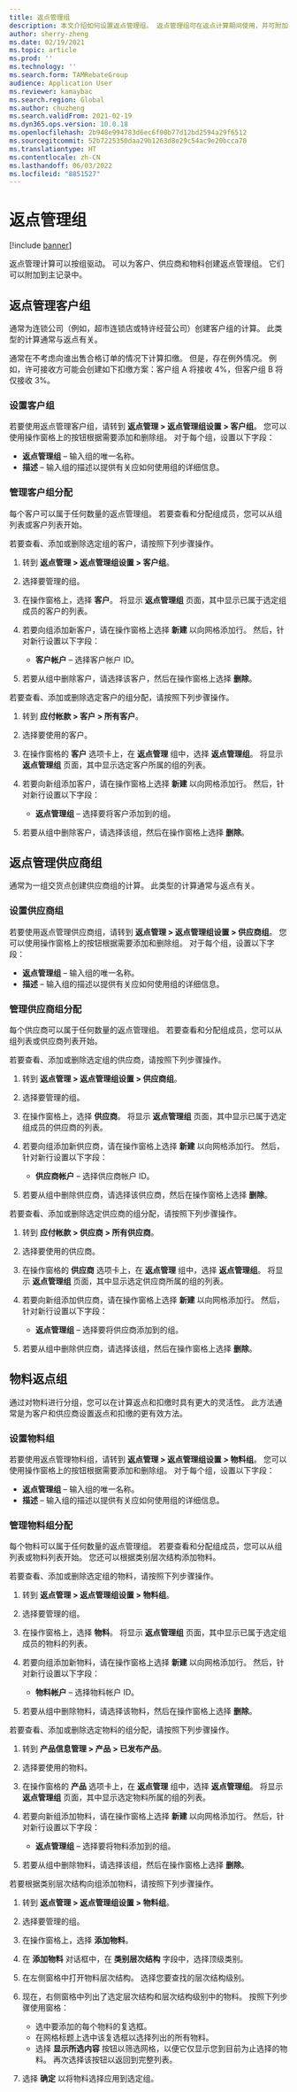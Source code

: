 ```yaml
---
title: 返点管理组
description: 本文介绍如何设置返点管理组。 返点管理组可在返点计算期间使用，并可附加到主记录中。
author: sherry-zheng
ms.date: 02/19/2021
ms.topic: article
ms.prod: ''
ms.technology: ''
ms.search.form: TAMRebateGroup
audience: Application User
ms.reviewer: kamaybac
ms.search.region: Global
ms.author: chuzheng
ms.search.validFrom: 2021-02-19
ms.dyn365.ops.version: 10.0.18
ms.openlocfilehash: 2b948e994783d6ec6f00b77d12bd2594a29f6512
ms.sourcegitcommit: 52b7225350daa29b1263d8e29c54ac9e20bcca70
ms.translationtype: HT
ms.contentlocale: zh-CN
ms.lasthandoff: 06/03/2022
ms.locfileid: "8851527"
---
```

# <a name="rebate-management-groups"></a>返点管理组

[!include [banner](../includes/banner.md)]

返点管理计算可以按组驱动。 可以为客户、供应商和物料创建返点管理组。 它们可以附加到主记录中。

## <a name="rebate-management-customer-groups"></a>返点管理客户组

通常为连锁公司（例如，超市连锁店或特许经营公司）创建客户组的计算。 此类型的计算通常与返点有关。

通常在不考虑向谁出售合格订单的情况下计算扣缴。 但是，存在例外情况。 例如，许可接收方可能会创建如下扣缴方案：客户组 A 将接收 4%，但客户组 B 将仅接收 3%。

### <a name="set-up-customer-groups"></a>设置客户组

若要使用返点管理客户组，请转到 **返点管理 \> 返点管理组设置 \> 客户组**。 您可以使用操作窗格上的按钮根据需要添加和删除组。 对于每个组，设置以下字段：

- **返点管理组** – 输入组的唯一名称。
- **描述** – 输入组的描述以提供有关应如何使用组的详细信息。

### <a name="manage-customer-group-assignments"></a>管理客户组分配

每个客户可以属于任何数量的返点管理组。 若要查看和分配组成员，您可以从组列表或客户列表开始。

若要查看、添加或删除选定组的客户，请按照下列步骤操作。

1. 转到 **返点管理 \> 返点管理组设置 \> 客户组**。
1. 选择要管理的组。
1. 在操作窗格上，选择 **客户**。 将显示 **返点管理组** 页面，其中显示已属于选定组成员的客户的列表。
1. 若要向组添加新客户，请在操作窗格上选择 **新建** 以向网格添加行。 然后，针对新行设置以下字段：

    - **客户帐户** – 选择客户帐户 ID。

1. 若要从组中删除客户，请选择该客户，然后在操作窗格上选择 **删除**。

若要查看、添加或删除选定客户的组分配，请按照下列步骤操作。

1. 转到 **应付帐款 \> 客户 \> 所有客户**。
1. 选择要使用的客户。
1. 在操作窗格的 **客户** 选项卡上，在 **返点管理** 组中，选择 **返点管理组**。 将显示 **返点管理组** 页面，其中显示选定客户所属的组的列表。
1. 若要向新组添加客户，请在操作窗格上选择 **新建** 以向网格添加行。 然后，针对新行设置以下字段：

    - **返点管理组** – 选择要将客户添加到的组。

1. 若要从组中删除客户，请选择该组，然后在操作窗格上选择 **删除**。

## <a name="rebate-management-vendor-groups"></a>返点管理供应商组

通常为一组交货点创建供应商组的计算。 此类型的计算通常与返点有关。

### <a name="set-up-vendor-groups"></a>设置供应商组

若要使用返点管理供应商组，请转到 **返点管理 \> 返点管理组设置 \> 供应商组**。 您可以使用操作窗格上的按钮根据需要添加和删除组。 对于每个组，设置以下字段：

- **返点管理组** – 输入组的唯一名称。
- **描述** – 输入组的描述以提供有关应如何使用组的详细信息。

### <a name="manage-vendor-group-assignments"></a>管理供应商组分配

每个供应商可以属于任何数量的返点管理组。 若要查看和分配组成员，您可以从组列表或供应商列表开始。

若要查看、添加或删除选定组的供应商，请按照下列步骤操作。

1. 转到 **返点管理 \> 返点管理组设置 \> 供应商组**。
1. 选择要管理的组。
1. 在操作窗格上，选择 **供应商**。 将显示 **返点管理组** 页面，其中显示已属于选定组成员的供应商的列表。
1. 若要向组添加新供应商，请在操作窗格上选择 **新建** 以向网格添加行。 然后，针对新行设置以下字段：

    - **供应商帐户** – 选择供应商帐户 ID。

1. 若要从组中删除供应商，请选择该供应商，然后在操作窗格上选择 **删除**。

若要查看、添加或删除选定供应商的组分配，请按照下列步骤操作。

1. 转到 **应付帐款 \> 供应商 \> 所有供应商**。
1. 选择要使用的供应商。
1. 在操作窗格的 **供应商** 选项卡上，在 **返点管理** 组中，选择 **返点管理组**。 将显示 **返点管理组** 页面，其中显示选定供应商所属的组的列表。
1. 若要向新组添加供应商，请在操作窗格上选择 **新建** 以向网格添加行。 然后，针对新行设置以下字段：

    - **返点管理组** – 选择要将供应商添加到的组。

1. 若要从组中删除供应商，请选择该组，然后在操作窗格上选择 **删除**。

## <a name="item-rebate-groups"></a>物料返点组

通过对物料进行分组，您可以在计算返点和扣缴时具有更大的灵活性。 此方法通常是为客户和供应商设置返点和扣缴的更有效方法。

### <a name="set-up-item-groups"></a>设置物料组

若要使用返点管理物料组，请转到 **返点管理 \> 返点管理组设置 \> 物料组**。 您可以使用操作窗格上的按钮根据需要添加和删除组。 对于每个组，设置以下字段：

- **返点管理组** – 输入组的唯一名称。
- **描述** – 输入组的描述以提供有关应如何使用组的详细信息。

### <a name="manage-item-group-assignments"></a>管理物料组分配

每个物料可以属于任何数量的返点管理组。 若要查看和分配组成员，您可以从组列表或物料列表开始。 您还可以根据类别层次结构添加物料。

若要查看、添加或删除选定组的物料，请按照下列步骤操作。

1. 转到 **返点管理 \> 返点管理组设置 \> 物料组**。
1. 选择要管理的组。
1. 在操作窗格上，选择 **物料**。 将显示 **返点管理组** 页面，其中显示已属于选定组成员的物料的列表。
1. 若要向组添加新物料，请在操作窗格上选择 **新建** 以向网格添加行。 然后，针对新行设置以下字段：

    - **物料帐户** – 选择物料帐户 ID。

1. 若要从组中删除物料，请选择该物料，然后在操作窗格上选择 **删除**。

若要查看、添加或删除选定物料的组分配，请按照下列步骤操作。

1. 转到 **产品信息管理 \> 产品 \> 已发布产品**。
1. 选择要使用的物料。
1. 在操作窗格的 **产品** 选项卡上，在 **返点管理** 组中，选择 **返点管理组**。 将显示 **返点管理组** 页面，其中显示选定物料所属的组的列表。
1. 若要向新组添加物料，请在操作窗格上选择 **新建** 以向网格添加行。 然后，针对新行设置以下字段：

    - **返点管理组** – 选择要将物料添加到的组。

1. 若要从组中删除物料，请选择该组，然后在操作窗格上选择 **删除**。

若要根据类别层次结构向组添加物料，请按照下列步骤操作。

1. 转到 **返点管理 \> 返点管理组设置 \> 物料组**。
1. 选择要管理的组。
1. 在操作窗格上，选择 **添加物料**。
1. 在 **添加物料** 对话框中，在 **类别层次结构** 字段中，选择顶级类别。
1. 在左侧窗格中打开物料层次结构。 选择您要查找的层次结构级别。 
1. 现在，右侧窗格中列出了选定层次结构和层次结构级别中的物料。 按照下列步骤使用窗格：

    - 选中要添加的每个物料的复选框。
    - 在网格标题上选中该复选框以选择列出的所有物料。
    - 选择 **显示所选内容** 按钮以筛选网格，以便它仅显示您到目前为止选择的物料。 再次选择该按钮以返回到完整列表。

1. 选择 **确定** 以将物料选择应用到选定组。
